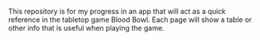 This repository is for my progress in an app that will act as a quick reference in the tabletop game Blood Bowl.
Each page will show a table or other info that is useful when playing the game.
